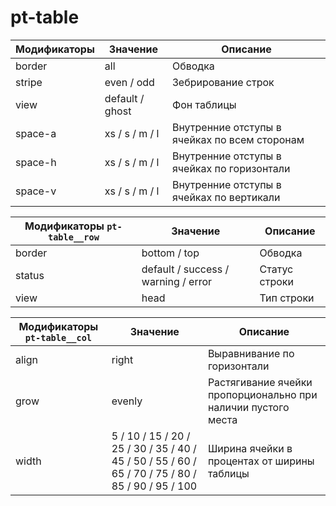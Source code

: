 # pt-table

Модификаторы | Значение        | Описание
------------ | --------------- | ---------------------------------------------
border       | all             | Обводка
stripe       | even / odd      | Зебрирование строк
view         | default / ghost | Фон таблицы
space-a      | xs / s / m / l  | Внутренние отступы в ячейках по всем сторонам
space-h      | xs / s / m / l  | Внутренние отступы в ячейках по горизонтали
space-v      | xs / s / m / l  | Внутренние отступы в ячейках по вертикали

Модификаторы `pt-table__row` | Значение                            | Описание
---------------------------- | ----------------------------------- | -------------
border                       | bottom / top                        | Обводка
status                       | default / success / warning / error | Статус строки
view                         | head                                | Тип строки

Модификаторы `pt-table__col` | Значение   | Описание
---------------------------- | ---------- | ---------------------------
align                        | right      | Выравнивание по горизонтали
grow                         | evenly     | Растягивание ячейки пропорционально при наличии пустого места
width                        | 5 / 10 / 15 / 20 / 25 / 30 / 35 / 40 / 45 / 50 / 55 / 60 / 65 / 70 / 75 / 80 / 85 / 90 / 95 / 100 | Ширина ячейки в процентах от ширины таблицы